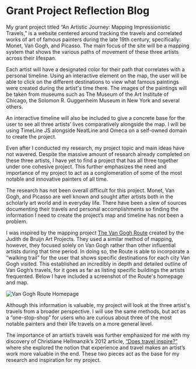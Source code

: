# Grant Project Reflection Blog


My grant project titled “An Artistic Journey: Mapping Impressionistic Travels,” is a website centered around tracking the travels and correlated works of art of famous painters during the late 19th century, specifically: Monet, Van Gogh, and Picasso. The main focus of the site will be a mapping system that shows the various paths of movement of these three artists across their lifespan. 

Each artist will have a designated color for their path that correlates with a personal timeline. Using an interactive element on the map, the user will be able to click on the different destinations to view what famous paintings were created during the artist's time there. The images of the paintings will be taken from museums such as The Museum of the Art Institute of Chicago, the Solomon R. Guggenheim Museum in New York and several others. 

An interactive timeline will also be included to give a concrete base for the user to see all three artists’ lives comparatively alongside the map. I will be using TimeLine JS alongside NeatLine and Omeca on a self-owned domain to create the project.
	
Even after I conducted my research, my project topic and main ideas have not wavered. Despite the massive amount of research already completed on these three artists, I have yet to find a project that has all three together under one cohesive project. This further emphasizes the need and importance of my project to act as a conglomeration of some of the most notable and innovative painters of all time. 

The research has not been overall difficult for this project. Monet, Van Gogh, and Picasso are well known and sought after artists both in the scholarly art world and in everyday life. There have been a slew of sources documenting their travels and personal accomplishments so finding the information I need to create the project’s map and timeline has not been a problem.

I was inspired by the mapping project [The Van Gogh Route](https://www.vangoghroute.com/) created by the Judith de Bruijn Art Projects. They used a similar method of mapping, however, they focused solely on Van Gogh rather than other influential artists during that time period. In doing so, the Route is able to incorporate a “walking trail” for the user that shows specific destinations for each city Van Gogh visited. This established an incredibly in depth and detailed outline of Van Gogh’s travels, for it goes as far as listing specific buildings the artists frequented. Below I have included a screenshot of the Route's homepage and map.

![Van Gogh Route Homepage](https://sambuc214.github.io/sambuchholz/images/VanGoghRoute.png)

Although this information is valuable, my project will look at the three artist's travels from a broader perspective. I will use the same methods, but act as a “one-stop-shop” for users who are curious about three of the most notable painters and their life travels on a more general level.

The importance of an artist’s travels was further emphasized for me with my discovery of Christiane Hellmanzik’s 2012 article, [“Does travel inspire?”](https://link.springer.com/article/10.1007/s00181-012-0617-x) where she explored the notion that experience and travel makes an artist’s work more valuable in the end. These two pieces act as the base for my research and inspiration for my project.



